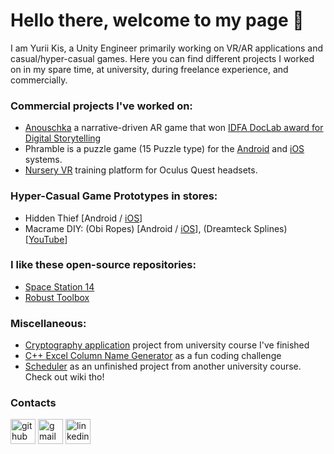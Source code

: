 # Hello there, welcome to my page 👋
I am Yurii Kis, a Unity Engineer primarily working on VR/AR applications and casual/hyper-casual games. Here you can find different projects I worked on in my spare time, at university, during freelance experience, and commercially.

### Commercial projects I've worked on:
* [Anouschka](https://adoato.itch.io/anouschka) a narrative-driven AR game that won [IDFA DocLab award for Digital Storytelling](https://festival.idfa.nl/en/news/idfa-award-for-best-film-naar-1489-en-canutos-transformation/)
* Phramble is a puzzle game (15 Puzzle type) for the [Android](https://play.google.com/store/apps/details?id=com.preferredpuzzles.phramble&hl=en) and [iOS](https://apps.apple.com/us/app/phramble/id6443954708) systems.
* [Nursery VR](https://smarttek.solutions/portfolio/nursery/) training platform for Oculus Quest headsets.

### Hyper-Casual Game Prototypes in stores:
* Hidden Thief [Android / [iOS](https://apps.apple.com/ua/app/hidden-thief/id1591001397)]
* Macrame DIY: (Obi Ropes) [Android / [iOS](https://apps.apple.com/us/app/macrame-diy/id1612957713)], (Dreamteck Splines) [[YouTube](https://youtube.com/shorts/9g6yPJ8aPjA)]

### I like these open-source repositories:
* [Space Station 14](https://github.com/space-wizards/space-station-14)
* [Robust Toolbox](https://github.com/space-wizards/RobustToolbox)

### Miscellaneous:
* [Cryptography application](https://github.com/YuriyKiss/Cryptography) project from university course I've finished
* [C++ Excel Column Name Generator](https://github.com/YuriyKiss/ExcelStyleColumnName) as a fun coding challenge
* [Scheduler](https://github.com/YuriyKiss/LNUScheduler) as an unfinished project from another university course. Check out wiki tho!

### Contacts
[<img src='https://github.com/YuriyKiss/YuriyKiss/assets/59531932/2e611dce-b09a-4bc4-aa11-58a1381e7263' alt='github' height='40'>](https://github.com/YuriyKiss)  [<img src='https://github.com/YuriyKiss/YuriyKiss/assets/59531932/a330d4a8-5213-4b59-9b10-ee51b0223197' alt='gmail' height='40'>](mailto:yyuriykiss@gmail.com)  [<img src='https://github.com/YuriyKiss/YuriyKiss/assets/59531932/c1288c01-6b78-40db-89b5-9b54fb03f06c' alt='linkedin' height='40'>](https://www.linkedin.com/in/yyuriykiss/)
